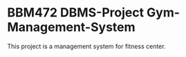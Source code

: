 # BBM472 DBMS-Project Gym-Management-System

This project is a management system for fitness center.
